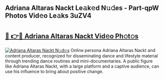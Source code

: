 ## Adriana Altaras Nackt Le𝚊k𝚎d N𝚞𝚍es - Part-qpW Photos Vid𝚎o Le𝚊ks 3uZV4

# <h2><a href="http://fbadaxn.evod.top/?m=Adriana+Altaras+Nackt">🔗 👉🔴 Adriana Altaras Nackt Vid𝚎o Ph𝚘t𝚘s</a></h2>

[![Adriana Altaras Nackt N𝚞d𝚎s](https://i.imgur.com/8V9OHl7.gif)](http://fbadaxn.evod.top/?m=Adriana+Altaras+Nackt)
Online persona Adriana Altaras Nackt and content producer, recognized for disseminating dance and lifestyle material through trending dance routines and mini-documentaries. A public figure like Adriana Altaras Nackt, with a large platform and a captive audience, can use his influence to bring about positive change. 

